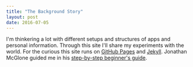 ```yaml
---
title: "The Background Story"
layout: post
date: 2016-07-05
---
```


I'm thinkering a lot with different setups and structures of apps and personal information. Through this site I'll share my experiments with the world. For the curious this site runs on [GitHub Pages](https://pages.github.com/) and [Jekyll](http://jekyllrb.com/). Jonathan McGlone guided me in his [step-by-step beginner's guide](http://jmcglone.com/guides/github-pages/).
